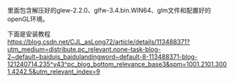 里面包含解压好的glew-2.2.0、glfw-3.4.bin.WIN64、glm文件和配置好的openGL环境。

下面是安装教程
https://blog.csdn.net/CJL_asLong72/article/details/113488371?utm_medium=distribute.pc_relevant.none-task-blog-2~default~baidujs_baidulandingword~default-8-113488371-blog-121240714.235^v43^pc_blog_bottom_relevance_base3&spm=1001.2101.3001.4242.5&utm_relevant_index=9
